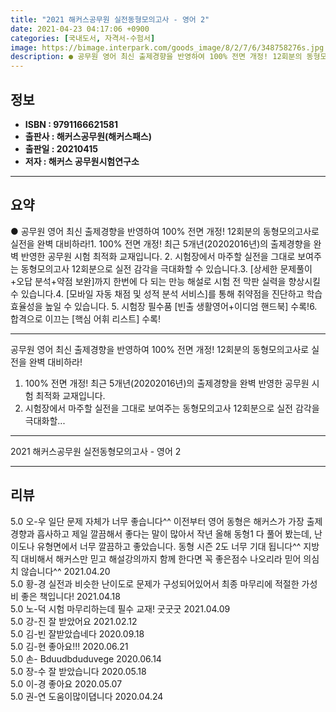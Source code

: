 ```yaml
---
title: "2021 해커스공무원 실전동형모의고사 - 영어 2"
date: 2021-04-23 04:17:06 +0900
categories: [국내도서, 자격서-수험서]
image: https://bimage.interpark.com/goods_image/8/2/7/6/348758276s.jpg
description: ● 공무원 영어 최신 출제경향을 반영하여 100% 전면 개정! 12회분의 동형모의고사로 실전을 완벽 대비하라!1. 100% 전면 개정! 최근 5개년(20202016년)의 출제경향을 완벽 반영한 공무원 시험 최적화 교재입니다. 2. 시험장에서 마주할 실전을 그대로 보여주는 동형모의고사
---
```


## **정보**

- **ISBN : 9791166621581**
- **출판사 : 해커스공무원(해커스패스)**
- **출판일 : 20210415**
- **저자 : 해커스 공무원시험연구소**

------



## **요약**

●  공무원 영어 최신 출제경향을 반영하여 100% 전면 개정! 12회분의 동형모의고사로 실전을 완벽 대비하라!1. 100% 전면 개정! 최근 5개년(20202016년)의 출제경향을 완벽 반영한 공무원 시험 최적화 교재입니다. 2. 시험장에서 마주할 실전을 그대로 보여주는 동형모의고사 12회분으로 실전 감각을 극대화할 수 있습니다.3. [상세한 문제풀이+오답 분석+약점 보완]까지 한번에 다 되는 만능 해설로 시험 전 막판 실력을 향상시킬 수 있습니다.4. [모바일 자동 채점 및 성적 분석 서비스]를 통해 취약점을 진단하고 학습 효율성을 높일 수 있습니다. 5. 시험장 필수품 [빈출 생활영어+이디엄 핸드북] 수록!6. 합격으로 이끄는 [핵심 어휘 리스트] 수록!

------

공무원 영어 최신 출제경향을 반영하여 100% 전면 개정!
12회분의 동형모의고사로 실전을 완벽 대비하라!

1. 100% 전면 개정! 최근 5개년(20202016년)의 출제경향을 완벽 반영한 공무원 시험 최적화 교재입니다. 
2. 시험장에서 마주할 실전을 그대로 보여주는 동형모의고사 12회분으로 실전 감각을 극대화할... 

------


2021 해커스공무원 실전동형모의고사 - 영어 2 

------


## **리뷰** 

5.0 오-우 일단 문제 자체가 너무 좋습니다^^
이전부터 영어 동형은 해커스가 가장 출제경향과 흡사하고 제일 깔끔해서 좋다는 말이 많아서 작년 올해 동형1 다 풀어 봤는데, 난이도나 유형면에서 너무 깔끔하고 좋았습니다. 동형 시즌 2도 너무 기대 됩니다^^ 지방직 대비해서 해커스만 믿고 해설강의까지 함께 한다면 꼭 좋은점수 나오리라 믿어 의심치 않습니다^^ 2021.04.20 <br/>5.0 황-경 실전과 비슷한 난이도로 문제가 구성되어있어서 최종 마무리에 적절한 가성비 좋은 책입니다! 2021.04.18 <br/>5.0 노-덕 시험 마무리하는데 필수 교재! 굿굿굿 2021.04.09 <br/>5.0 강-진 잘 받았어요 2021.02.12 <br/>5.0 김-빈 잘받았습네다 2020.09.18 <br/>5.0 김-현 좋아요!!! 2020.06.21 <br/>5.0 손- Bduudbduduvege  2020.06.14 <br/>5.0 장-수 잘 받았습니다 2020.05.18 <br/>5.0 이-경 좋아요  2020.05.07 <br/>5.0 권-연 도움이많이뎝니다 2020.04.24 <br/>